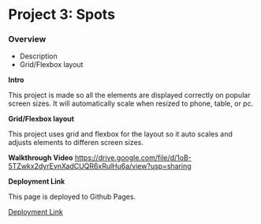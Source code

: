 # Project 3: Spots

### Overview

- Description
- Grid/Flexbox layout

**Intro**

This project is made so all the elements are displayed correctly on popular screen sizes. It will automatically scale when resized to phone, table, or pc.

**Grid/Flexbox layout**

This project uses grid and flexbox for the layout so it auto scales and adjusts elements to differen screen sizes.

**Walkthrough Video**
https://drive.google.com/file/d/1oB-5TZwkx2dyrEvnXadCUQR6xRulHu6a/view?usp=sharing

**Deployment Link**

This page is deployed to Github Pages.

[Deployment Link](https://rstoll1.github.io/se_project_spots/)
